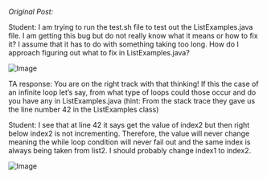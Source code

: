 *Original Post:* 

Student: I am trying to run the test.sh file to test out the ListExamples.java file. I am getting this bug but do not really know what it means or how to fix it? I assume that it has to do with something taking too long. How do I approach figuring out what to fix in ListExamples.java?

![Image](http://url/a.png)

TA response: You are on the right track with that thinking! If this the case of an infinite loop let’s say, from what type of loops could those occur and do you have any in ListExamples.java (hint: From the stack trace they gave us the line number 42 in the ListExamples class)

Student: I see that at line 42 it says get the value of index2 but then right below index2 is not incrementing. Therefore, the value will never change meaning the while loop condition will never fail out and the same index is always being taken from list2. I should probably change index1 to index2. 

![Image](http://url/a.png)

